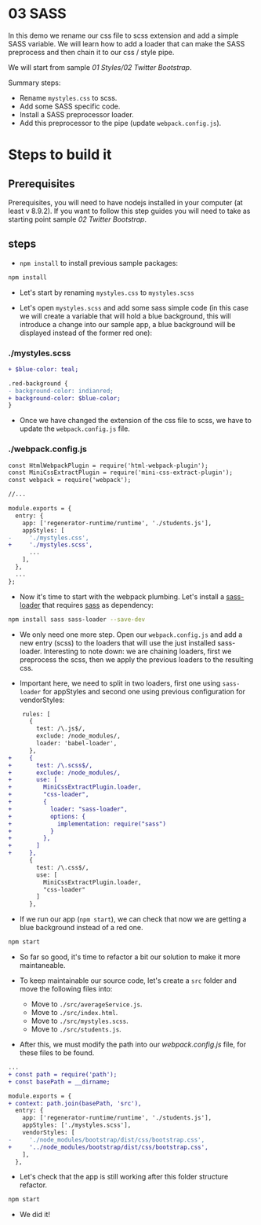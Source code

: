# 03 SASS

In this demo we rename our css file to scss extension and add a simple SASS variable. We will learn how to add a loader that can
make the SASS preprocess and then chain it to our css / style pipe.

We will start from sample _01 Styles/02 Twitter Bootstrap_.

Summary steps:
 - Rename `mystyles.css` to scss.
 - Add some SASS specific code.
 - Install a SASS preprocessor loader.
 - Add this preprocessor to the pipe (update `webpack.config.js`).

# Steps to build it

## Prerequisites

Prerequisites, you will need to have nodejs installed in your computer (at least v 8.9.2). If you want to follow this step guides you will need to take as starting point sample _02 Twitter Bootstrap_.

## steps

- `npm install` to install previous sample packages:

```bash
npm install
```

- Let's start by renaming `mystyles.css` to `mystyles.scss`

- Let's open `mystyles.scss` and add some sass simple code (in this case we will create a variable that will hold a blue background, this will introduce a change into our sample app, a blue background will be displayed instead of the former red one):

### ./mystyles.scss
```diff
+ $blue-color: teal;

.red-background {
- background-color: indianred;
+ background-color: $blue-color;
}

```
- Once we have changed the extension of the css file to scss, we have to update the `webpack.config.js` file.

### ./webpack.config.js
```diff
const HtmlWebpackPlugin = require('html-webpack-plugin');
const MiniCssExtractPlugin = require('mini-css-extract-plugin');
const webpack = require('webpack');

//...

module.exports = {
  entry: {
    app: ['regenerator-runtime/runtime', './students.js'],
    appStyles: [
-     './mystyles.css',
+     './mystyles.scss',
      ...
    ],
  },
  ...
};
```

- Now it's time to start with the webpack plumbing. Let's install a [sass-loader](https://github.com/webpack-contrib/sass-loader) that requires [sass](https://github.com/sass/sass) as dependency:

```bash
npm install sass sass-loader --save-dev
```

- We only need one more step. Open our `webpack.config.js` and add a new  entry (scss) to the loaders that will use the just installed sass-loader. Interesting to note down: we are chaining loaders, first we preprocess the scss, then we apply the previous loaders to the resulting css.

- Important here, we need to split in two loaders, first one using `sass-loader` for appStyles and second one using previous configuration for vendorStyles:


```diff
    rules: [
      {
        test: /\.js$/,
        exclude: /node_modules/,
        loader: 'babel-loader',
      },
+     {
+       test: /\.scss$/,
+       exclude: /node_modules/,
+       use: [
+         MiniCssExtractPlugin.loader,
+         "css-loader",
+         {
+           loader: "sass-loader",
+           options: {
+             implementation: require("sass")
+           }
+         },
+       ]
+     },
      {
        test: /\.css$/,
        use: [
          MiniCssExtractPlugin.loader,
          "css-loader"
        ]
      },
```

- If we run our app (`npm start`), we can check that now we are getting a blue background instead of a red one.

```bash
npm start
```

- So far so good, it's time to refactor a bit our solution to make it more maintaneable.

- To keep maintainable our source code, let's create a `src` folder and move the following files into:
  - Move to `./src/averageService.js`.
  - Move to `./src/index.html`.
  - Move to `./src/mystyles.scss`.
  - Move to `./src/students.js`.

- After this, we must modify the path into our _webpack.config.js_ file, for these files to be found.

```diff
...
+ const path = require('path');
+ const basePath = __dirname;

module.exports = {
+ context: path.join(basePath, 'src'),  
  entry: {
    app: ['regenerator-runtime/runtime', './students.js'],
    appStyles: ['./mystyles.scss'],
    vendorStyles: [
-     './node_modules/bootstrap/dist/css/bootstrap.css',
+     '../node_modules/bootstrap/dist/css/bootstrap.css',
    ],
  },
```

- Let's check that the app is still working after this folder structure refactor.

```bash
npm start
```

- We did it!
